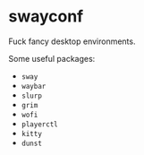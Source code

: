 # swayconf
Fuck fancy desktop environments.

Some useful packages: 
- `sway`
- `waybar`
- `slurp`
- `grim`
- `wofi`
- `playerctl`
- `kitty`
- `dunst`

